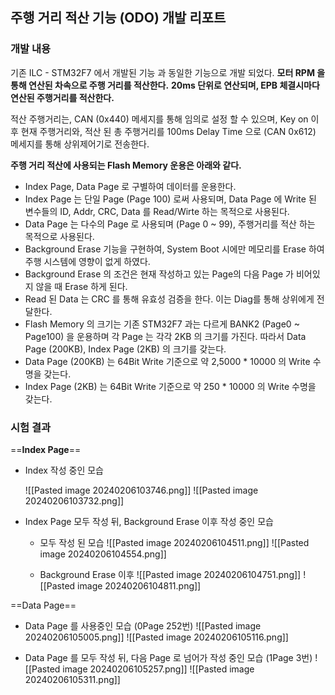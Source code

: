 ## 주행 거리 적산 기능 (ODO) 개발 리포트
### 개발 내용
기존 ILC - STM32F7 에서 개발된 기능 과 동일한 기능으로 개발 되었다.
**모터 RPM 을 통해 연산된 차속으로 주행 거리를 적산한다.**
**20ms 단위로 연산되며, EPB 체결시마다 연산된 주행거리를 적산한다.**

적산 주행거리는, CAN (0x440) 메세지를 통해 임의로 설정 할 수 있으며,
Key on 이후 현재 주행거리와, 적산 된 총 주행거리를 100ms Delay Time 으로 (CAN 0x612)
메세지를 통해 상위제어기로 전송한다.

**주행 거리 적산에 사용되는 Flash Memory 운용은 아래와 같다.**

- Index Page, Data Page 로 구별하여 데이터를 운용한다.
- Index Page 는 단일 Page (Page 100) 로써 사용되며, Data Page 에 Write 된 변수들의 ID, Addr, CRC, Data 를 Read/Wirte 하는 목적으로 사용된다.
- Data Page 는 다수의 Page 로 사용되며 (Page 0 ~ 99), 주행거리를 적산 하는 목적으로 사용된다.
- Background Erase 기능을 구현하여, System Boot 시에만 메모리를 Erase 하여 주행 시스템에 영향이 없게 하였다.
- Background Erase 의 조건은 현재 작성하고 있는 Page의 다음 Page 가 비어있지 않을 때 Erase 하게 된다. 
- Read 된 Data 는 CRC 를 통해 유효성 검증을 한다. 이는 Diag를 통해 상위에게 전달한다.
- Flash Memory 의 크기는 기존 STM32F7 과는 다르게 BANK2 (Page0 ~ Page100) 을 운용하며 각 Page 는 각각 2KB 의 크기를 가진다. 따라서 Data Page (200KB), Index Page (2KB) 의 크기를 갖는다.
- Data Page (200KB) 는 64Bit Write 기준으로 약 2,5000 * 10000 의 Write 수명을 갖는다.
- Index Page (2KB) 는 64Bit Write 기준으로 약 250 * 10000 의 Write 수명을 갖는다.


### 시험 결과
==**Index Page**==
- Index 작성 중인 모습

	![[Pasted image 20240206103746.png]]
	![[Pasted image 20240206103732.png]]
 

- Index Page 모두 작성 뒤, Background Erase 이후 작성 중인 모습

	- 모두 작성 된 모습
	![[Pasted image 20240206104511.png]]
	![[Pasted image 20240206104554.png]]
	
	- Background Erase 이후
	![[Pasted image 20240206104751.png]]
	![[Pasted image 20240206104811.png]]

==Data Page==
- Data Page 를 사용중인 모습 (0Page 252번)
	![[Pasted image 20240206105005.png]]
	![[Pasted image 20240206105116.png]]

- Data Page 를 모두 작성 뒤, 다음 Page 로 넘어가 작성 중인 모습 (1Page 3번)
	 ![[Pasted image 20240206105257.png]]
	 ![[Pasted image 20240206105311.png]]

 